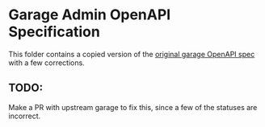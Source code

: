 # Garage Admin OpenAPI Specification

This folder contains a copied version of the [original garage OpenAPI spec](https://git.deuxfleurs.fr/Deuxfleurs/garage/src/branch/main/doc/api)
with a few corrections.

## TODO:

Make a PR with upstream garage to fix this, since a few of the statuses are
incorrect.
